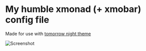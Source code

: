 # My humble xmonad (+ xmobar) config file

Made for use with [tomorrow night theme](https://github.com/chriskempson/tomorrow-theme)

![Screenshot](http://i.imgur.com/kGH87.png)
